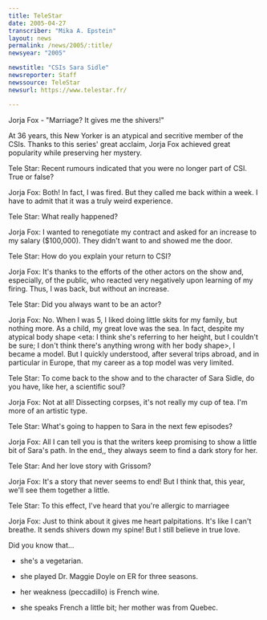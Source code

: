```yaml
---
title: TeleStar
date: 2005-04-27
transcriber: "Mika A. Epstein"
layout: news
permalink: /news/2005/:title/
newsyear: "2005"

newstitle: "CSIs Sara Sidle"
newsreporter: Staff
newssource: TeleStar
newsurl: https://www.telestar.fr/

---
```

Jorja Fox - "Marriage? It gives me the shivers!"

At 36 years, this New Yorker is an atypical and secritive member of the CSIs. Thanks to this series' great acclaim, Jorja Fox achieved great popularity while preserving her mystery.

Tele Star: Recent rumours indicated that you were no longer part of CSI. True or false?

Jorja Fox: Both! In fact, I was fired. But they called me back within a week. I have to admit that it was a truly weird experience.

Tele Star: What really happened?

Jorja Fox: I wanted to renegotiate my contract and asked for an increase to my salary ($100,000). They didn't want to and showed me the door.

Tele Star: How do you explain your return to CSI?

Jorja Fox: It's thanks to the efforts of the other actors on the show and, especially, of the public, who reacted very negatively upon learning of my firing. Thus, I was back, but without an increase.

Tele Star: Did you always want to be an actor?

Jorja Fox: No. When I was 5, I liked doing little skits for my family, but nothing more. As a child, my great love was the sea. In fact, despite my atypical body shape <eta: I think she's referring to her height, but I couldn't be sure; I don't think there's anything wrong with her body shape>, I became a model. But I quickly understood, after several trips abroad, and in particular in Europe, that my career as a top model was very limited.

Tele Star: To come back to the show and to the character of Sara Sidle, do you have, like her, a scientific soul?

Jorja Fox: Not at all! Dissecting corpses, it's not really my cup of tea. I'm more of an artistic type.

Tele Star: What's going to happen to Sara in the next few episodes?

Jorja Fox: All I can tell you is that the writers keep promising to show a little bit of Sara's path. In the end,, they always seem to find a dark story for her.

Tele Star: And her love story with Grissom?

Jorja Fox: It's a story that never seems to end! But I think that, this year, we'll see them together a little.

Tele Star: To this effect, I've heard that you're allergic to marriagee

Jorja Fox: Just to think about it gives me heart palpitations. It's like I can't breathe. It sends shivers down my spine! But I still believe in true love.

Did you know that...

- she's a vegetarian.

- she played Dr. Maggie Doyle on ER for three seasons.

- her weakness (peccadillo) is French wine.

- she speaks French a little bit; her mother was from Quebec.
